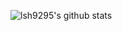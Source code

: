 ![lsh9295's github stats](https://github-readme-stats.vercel.app/api?username=lsh9295&show_icons=true)
